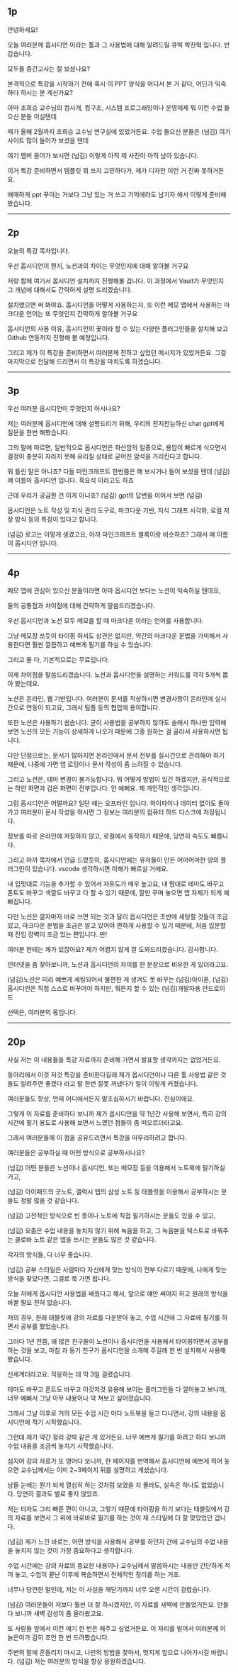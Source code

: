## 1p
안녕하세요!

오늘 여러분께 옵시디언 이라는 툴과 그 사용법에 대해 알려드릴 큐빅 박찬혁 입니다. 반갑습니다.

모두들 중간고사는 잘 보셨나요?

본격적으로 특강을 시작하기 전에 혹시 이 PPT 양식을 어디서 본 거 같다, 어딘가 익숙하다 하시는 분 계신가요?

아마 조희승 교수님의 컴시개, 컴구조, 시스템 프로그래밍이나 운영체제 뭐 이런 수업 들으신 분들 이실텐데

제가 올해 2월까지 조희승 교수님 연구실에 있었거든요. 수업 들으신 분들은 (넘김) 여기 사이트 많이 들어가 보셨을 텐데

여기 멤버 들어가 보시면 (넘김) 이렇게 아직 제 사진이 아직 남아 있습니다.

이거 특강 준비하면서 템플릿 뭐 쓰지 고민하다가, 제가 디자인 이런 거 진짜 못하거든요.

애매하게 ppt 꾸미는 거보다 그냥 있는 거 쓰고 기억에라도 남기자 해서 이렇게 준비해 봤습니다.

---
## 2p
오늘의 특강 목차입니다.

우선 옵시디언이 뭔지, 노션과의 차이는 무엇인지에 대해 알아볼 거구요

저랑 함께 여기서 옵시디언 설치까지 진행해볼 겁니다. 이 과정에서 Vault가 무엇인지 그 개념에 대해서도 간략하게 설명 드리겠습니다.

설치했으면 써 봐야죠. 옵시디언을 어떻게 사용하는지, 또 이런 메모 앱에서 사용하는 마크다운 언어는 또 무엇인지 간략하게 알아볼 거구요

옵시디언의 사용 이유, 옵시디언의 꽃이라 할 수 있는 다양한 플러그인들을 설치해 보고 Github 연동까지 진행해 볼 예정입니다.

그리고 제가 이 특강을 준비하면서 여러분께 전하고 싶었던 메시지가 있었거든요. 그걸 마지막으로 전달해 드리면서 이 특강을 마치도록 하겠습니다.

---
## 3p
우선 여러분 옵시디언이 무엇인지 아시나요?

저는 여러분께 옵시디언에 대해 설명드리기 위해, 우리의 전지전능하신 chat gpt에게 질문을 한번 해봤습니다.

그의 말에 따르면, 일반적으로 옵시디언은 화산암의 일종으로, 용암이 빠르게 식으면서 결정이 충분히 자라지 못해 유리질 상태로 굳어진 암석을 가리킨다고 합니다.

뭐 틀린 말은 아니죠? 다들 마인크래프트 한번쯤은 해 보시거나 들어 보셨을 텐데 (넘김) 얘 이름이 옵시디언 입니다. 흑요석 이라고도 하죠

근데 우리가 궁금한 건 이게 아니죠? (넘김) gpt의 답변을 이어서 보면 (넘김)

옵시디언은 노트 작성 및 지식 관리 도구로, 마크다운 기반, 지식 그래프 시각화, 로컬 저장 방식 등의 특징이 있다고 합니다.

(넘김) 로고는 이렇게 생겼고요, 아까 마인크래프트 블록이랑 비슷하죠? 그래서 얘 이름이 옵시디언 입니다.

---
## 4p
메모 앱에 관심이 있으신 분들이라면 아마 옵시디언 보다는 노션이 익숙하실 텐데요,

둘의 공통점과 차이점에 대해 간략하게 말씀드리겠습니다.

우선 옵시디언과 노션 모두 메모를 할 때 마크다운 이라는 언어를 사용합니다.

그냥 메모장 쓰듯이 타이핑 하셔도 상관은 없지만, 약간의 마크다운 문법을 가미해서 사용한다면 훨씬 깔끔하고 예쁘게 필기를 하실 수 있습니다.

그리고 둘 다, 기본적으로는 무료입니다.

이제 차이점을 말씀드리겠습니다. 노션과 옵시디언을 설명하는 키워드를 각각 5개씩 뽑아 봤는데요.

노션은 온라인, 웹 기반입니다. 여러분이 문서를 작성하시면 변경사항이 온라인에 실시간으로 연동이 되고요, 그래서 팀플 등의 협업에 용이합니다.

또한 노션은 사용하기 쉽습니다. 굳이 사용법을 공부하지 않아도 슬래시 하나만 입력해 보면 노션의 모든 기능이 상세하게 나오기 때문에 그중 원하는 걸 골라서 사용하시면 됩니다.

다만 단점으로는, 문서가 많아지면 온라인에서 문서 전부를 실시간으로 관리해야 하기 때문에, 나중에 가면 앱 로딩이나 문서 작성이 좀 느려질 수 있습니다.

그리고 노션은, 테마 변경이 불가능합니다. 뭐 어떻게 방법이 있긴 하겠지만, 공식적으로는 하얀 화면과 검은 화면이 전부입니다. 안 예뻐요. 제 개인적인 생각입니다.

그럼 옵시디언은 어떨까요? 일단 얘는 오프라인 입니다. 와이파이나 데이터 없이도 돌아가고 여러분이 문서 작성을 하시면 그 정보는 여러분의 컴퓨터 하드 디스크에 저장됩니다.

정보를 따로 온라인에 저장하지 않고, 로컬에서 동작하기 때문에, 당연히 속도도 빠릅니다.

그리고 아까 목차에서 언급 드렸듯이, 옵시디언에는 유저들이 만든 어마어마한 양의 플러그인이 있습니다. vscode 생각하시면 이해가 빠르실 거에요.

내 입맛대로 기능을 추가할 수 있어서 자유도가 매우 높고요, 내 맘대로 테마도 바꾸고 폰트도 바꾸고 색깔도 바꾸고 다 할 수 있기 때문에, 잘만 꾸며 놓으면 앱 자체가 되게 예뻐집니다.

다만 노션은 깔자마자 바로 쓰면 되는 것과 달리 옵시디언은 초반에 세팅할 것들이 조금 있고, 마크다운 문법을 조금은 알고 있어야 편하게 사용할 수 있기 때문에, 처음 입문할 때 진입 장벽이 조금 있는 편입니다..만!

여러분 한테는 제가 있잖아요? 제가 어렵지 않게 잘 도와드리겠습니다. 감사합니다.

인터넷을 좀 찾아보니까, 노션과 옵시디언의 차이를 한 문장으로 비유한 게 있더라고요.

(넘김)노션은 미리 예쁘게 세팅되어서 불편한 게 생겨도 못 바꾸는 (넘김)아이폰, (넘김)옵시디언은 직접 스스로 바꾸어야 하지만, 뭐든지 할 수 있는 (넘김)개발자용 안드로이드

선택은, 여러분의 몫입니다.

---
## 20p
사실 저는 이 내용들을 특강 자료까지 준비해 가면서 발표할 생각까지는 없었거든요.

동아리에서 이것 저것 특강을 준비한다길래 제가 옵시디언이나 다른 툴 사용법 같은 것들도 알려주면 좋겠다 라고 말 한번 잘못 꺼냈다가 일이 이렇게 커졌습니다.

여러분들도 항상, 언제 어디에서든지 말조심하시기 바랍니다. 진심이에요.

그렇게 이 자료를 준비하다 보니까 제가 옵시디언을 약 1년간 사용해 보면서, 특히 강의 시간에 필기 용도로 사용해 보면서 느꼈던 점들이 좀 떠오르더라고요.

그래서 여러분들께 이 점을 공유드리면서 특강을 마무리하려고 합니다.

여러분들은 공부하실 때 어떤 방식으로 공부하시나요?

(넘김) 어떤 분들은 노션이나 옵시디언, 또는 메모장 등을 이용해서 노트북에 필기하실 거고,

(넘김) 아이패드의 굿노트, 갤럭시 탭의 삼성 노트 등 태블릿을 이용해서 공부하시는 분들도 정말 많을 것 같습니다.

(넘김) 고전적인 방식으로 빈 종이나 노트에 직접 필기하시는 분들도 있을 수 있고,

(넘김) 요즘은 수업 내용을 놓치지 않기 위해 녹음을 하고, 그 녹음본을 텍스트로 바꿔주는 클로바 노트 같은 앱을 쓰시는 분들도 많은 것 같습니다.

각자의 방식들, 다 너무 좋습니다.

(넘김) 공부 스타일은 사람마다 자신에게 맞는 방식이 전부 다르기 때문에, 나에게 맞는 방식을 찾았다면, 그걸로 쭉 가면 됩니다.

오늘 저에게 옵시디언 사용법을 배웠다고 해서, 앞으로 얘만 써야지 하고 원래의 방식을 바꿀 필요 전혀 없습니다.

저의 경우, 원래 태블릿에 강의 자료를 다운받아 놓고, 수업 시간에 그 자료에 필기를 하면서 공부를 했었습니다.

그러다 1년 전쯤, 꽤 많은 친구들이 노션이나 옵시디언을 사용해서 타이핑하면서 공부를 하는 것을 보고, 마침 과 동기 친구가 옵시디언을 소개해 주길래 한 번 설치해서 사용해 봤습니다.

신세계더라고요. 적응하는 데 딱 3일 걸렸습니다.

테마도 바꾸고 폰트도 바꾸고 이것저것 유용해 보이는 플러그인들 다 깔아놓고 보니까, 너무 예뻐서 그냥 아무 내용이나 막 쳐보고 싶어졌습니다.

그래서 그날 이후로 거의 모든 수업 시간 마다 노트북을 들고 다니면서, 강의 내용을 옵시디언에 적기 시작했습니다.

그런데 제가 약간 정리 강박 같은 게 있거든요. 너무 예쁘게 필기를 하려고 하다 보니까 수업 내용을 조금씩 놓치기 시작했습니다.

심지어 강의 자료가 또 영어다 보니까, 한 페이지를 번역해서 옵시디언에 예쁘게 적어 놓으면 교수님께서는 이미 2~3페이지 뒤를 설명하고 계셨습니다.

남들 눈에는 뭔가 되게 열심히 하는 것처럼 보였을 지 몰라도, 실속은 하나도 없었습니다. 당연히 결과도 별로 좋지 않았죠.

저는 타자도 그리 빠른 편이 아니고, 그렇기 때문에 타이핑을 하기 보다는 태블릿에서 강의 자료를 보면서 그 위에 바로바로 필기를 하는 것이 제 스타일에 더 잘 맞았었던 겁니다.

(넘김) 제가 느낀 바로는, 어떤 방식을 사용해서 공부를 하던지 간에 교수님의 수업 내용을 놓치지 않는 것이 가장 중요하다고 생각합니다.

수업 시간에는 강의 자료의 중요한 내용이나 교수님께서 말씀하시는 내용만 간단하게 적어 놓고, 수업이 끝난 이후에 복습하면서 전체적인 정리를 하는 거죠.

너무나 당연한 말인데, 저는 이 사실을 깨닫기까지 너무 오랜 시간이 걸렸습니다.

(넘김) 여러분들이 저보다 훨씬 더 잘 하시겠지만, 이 자료를 새벽에 만들었거든요. 만들다 보니까 새벽 감성이 좀 올라왔고요.

또 사람들 앞에서 이런 얘기 한 번은 해주고 싶었거든요. 이 자리를 빌어서 여러분께 이 늙은이가 감히 조언 한 번 드려봤습니다.

주변의 말에 흔들리지 마시고, 나만의 방법을 찾아서, 멋지게 앞으로 나아가시길 바랍니다. (넘김) 저는 여러분의 방식을 항상 응원하겠습니다.